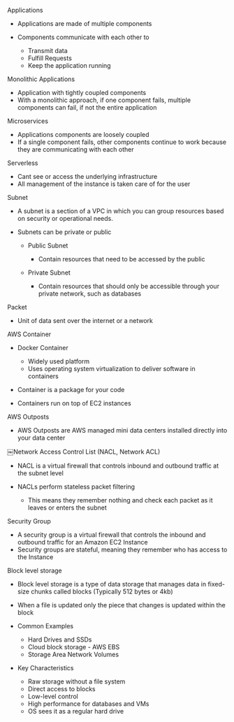 Applications

- Applications are made of multiple components
- Components communicate with each other to
    
    - Transmit data
    - Fulfill Requests
    - Keep the application running
   

Monolithic Applications

- Application with tightly coupled components
- With a monolithic approach, if one component fails, multiple components can fail, if not the entire application
   

Microservices

- Applications components are loosely coupled
- If a single component fails, other components continue to work because they are communicating with each other
 
Serverless

- Cant see or access the underlying infrastructure
- All management of the instance is taken care of for the user
 
Subnet

- A subnet is a section of a VPC in which you can group resources based on security or operational needs.
- Subnets can be private or public
    
    - Public Subnet
        
        - Contain resources that need to be accessed by the public
    - Private Subnet
        
        - Contain resources that should only be accessible through your private network, such as databases
 
Packet

- Unit of data sent over the internet or a network
 
AWS Container

- Docker Container
    
    - Widely used platform
    - Uses operating system virtualization to deliver software in containers
- Container is a package for your code
- Containers run on top of EC2 instances
 
AWS Outposts

- AWS Outposts are AWS managed mini data centers installed directly into your data center

￼Network Access Control List (NACL, Network ACL)

- NACL is a virtual firewall that controls inbound and outbound traffic at the subnet level
- NACLs perform stateless packet filtering
    
    - This means they remember nothing and check each packet as it leaves or enters the subnet
 
Security Group

- A security group is a virtual firewall that controls the inbound and outbound traffic for an Amazon EC2 Instance
- Security groups are stateful, meaning they remember who has access to the Instance
 
Block level storage

- Block level storage is a type of data storage that manages data in fixed-size chunks called blocks (Typically 512 bytes or 4kb)
- When a file is updated only the piece that changes is updated within the block
- Common Examples
    
    - Hard Drives and SSDs
    - Cloud block storage - AWS EBS
    - Storage Area Network Volumes
- Key Characteristics
    
    - Raw storage without a file system
    - Direct access to blocks
    - Low-level control
    - High performance for databases and VMs
    - OS sees it as a regular hard drive